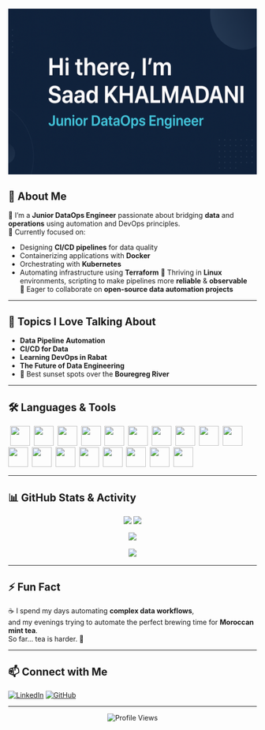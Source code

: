 <!-- Banner -->
![Saad's Banner](https://github.com/SaadkhPy/SaadkhPy/blob/main/banner.png)

## 🚀 About Me
🔭 I’m a **Junior DataOps Engineer** passionate about bridging **data** and **operations** using automation and DevOps principles.  
🌱 Currently focused on:
- Designing **CI/CD pipelines** for data quality
- Containerizing applications with **Docker**
- Orchestrating with **Kubernetes**
- Automating infrastructure using **Terraform**
🐧 Thriving in **Linux** environments, scripting to make pipelines more **reliable** & **observable**  
🤝 Eager to collaborate on **open-source data automation projects**

---

## 💬 Topics I Love Talking About
- **Data Pipeline Automation**
- **CI/CD for Data**
- **Learning DevOps in Rabat**
- **The Future of Data Engineering**
- 🌇 Best sunset spots over the **Bouregreg River**

---

## 🛠 Languages & Tools

<p align="left">
  <img src="https://cdn.jsdelivr.net/gh/devicons/devicon/icons/python/python-original.svg" width="40" height="40"/>
  <img src="https://cdn.jsdelivr.net/gh/devicons/devicon/icons/c/c-original.svg" width="40" height="40"/>
  <img src="https://cdn.jsdelivr.net/gh/devicons/devicon/icons/cplusplus/cplusplus-original.svg" width="40" height="40"/>
  <img src="https://cdn.jsdelivr.net/gh/devicons/devicon/icons/java/java-original.svg" width="40" height="40"/>
  <img src="https://cdn.jsdelivr.net/gh/devicons/devicon/icons/html5/html5-original.svg" width="40" height="40"/>
  <img src="https://cdn.jsdelivr.net/gh/devicons/devicon/icons/css3/css3-original.svg" width="40" height="40"/>
  <img src="https://cdn.jsdelivr.net/gh/devicons/devicon/icons/javascript/javascript-original.svg" width="40" height="40"/>
  <img src="https://cdn.jsdelivr.net/gh/devicons/devicon/icons/react/react-original.svg" width="40" height="40"/>
  <img src="https://cdn.jsdelivr.net/gh/devicons/devicon/icons/postgresql/postgresql-original.svg" width="40" height="40"/>
  <img src="https://cdn.jsdelivr.net/gh/devicons/devicon/icons/mongodb/mongodb-original.svg" width="40" height="40"/>
  <img src="https://cdn.jsdelivr.net/gh/devicons/devicon/icons/git/git-original.svg" width="40" height="40"/>
  <img src="https://cdn.jsdelivr.net/gh/devicons/devicon/icons/docker/docker-original.svg" width="40" height="40"/>
  <img src="https://cdn.jsdelivr.net/gh/devicons/devicon/icons/kubernetes/kubernetes-plain.svg" width="40" height="40"/>
  <img src="https://cdn.jsdelivr.net/gh/devicons/devicon/icons/linux/linux-original.svg" width="40" height="40"/>
  <img src="https://cdn.jsdelivr.net/gh/devicons/devicon/icons/apachekafka/apachekafka-original.svg" width="40" height="40"/>
  <img src="https://cdn.jsdelivr.net/gh/devicons/devicon/icons/apachespark/apachespark-original-wordmark.svg" width="40" height="40"/>
  <img src="https://cdn.jsdelivr.net/gh/devicons/devicon/icons/superset/superset-original.svg" width="40" height="40"/>
  <img src="https://cdn.jsdelivr.net/npm/simple-icons@latest/icons/apachekylin.svg" width="40" height="40"/>
</p>


---

## 📊 GitHub Stats & Activity

<p align="center">
  <img src="https://github-readme-stats.vercel.app/api?username=SaadkhPy&show_icons=true&theme=radical" height="165"/>
  <img src="https://streak-stats.demolab.com?user=SaadkhPy&theme=radical" height="165"/>
</p>

<p align="center">
  <img src="https://github-readme-stats.vercel.app/api/top-langs/?username=SaadkhPy&layout=compact&theme=radical" height="165"/>
</p>

<p align="center">
  <img src="https://github-profile-trophy.vercel.app/?username=SaadkhPy&theme=radical&margin-w=15&margin-h=15"/>
</p>

---

## ⚡ Fun Fact
☕ I spend my days automating **complex data workflows**,  
and my evenings trying to automate the perfect brewing time for **Moroccan mint tea**.  
So far... tea is harder. 🍵

---

## 📫 Connect with Me
[![LinkedIn](https://img.shields.io/badge/LinkedIn-0077B5?style=for-the-badge&logo=linkedin&logoColor=white)](https://www.linkedin.com/in/saad-khalmadani)
[![GitHub](https://img.shields.io/badge/GitHub-181717?style=for-the-badge&logo=github&logoColor=white)](https://github.com/SaadkhPy)

---

<p align="center">
  <img src="https://komarev.com/ghpvc/?username=SaadkhPy&label=Profile%20Views&color=0e75b6&style=flat" alt="Profile Views" />
</p>
